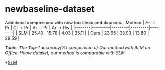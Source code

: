 # newbaseline-dataset
Additional comparisons with new baselines and datasets.
| Method | Ar → Pr | Cl → Pr | Ar → Pr | Ar → Rw |
|--------|---------|---------|---------|---------|
| SLM    | 25.43   | 15.78   | 4.03    | 35.11   |
| Ours   | 23.65   | 39.93   | 13.80   | 28.59   |

*Table: The Top-1 accuracy(%) comparison of Our method with SLM on Office-Home dataset, our method is comparable with SLM.*

*[SLM](https://openaccess.thecvf.com/content/WACV2023/papers/Sahoo_Select_Label_and_Mix_Learning_Discriminative_Invariant_Feature_Representations_for_WACV_2023_paper.pdf)
